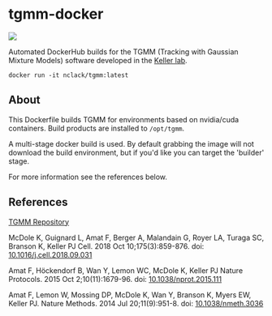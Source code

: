 # tgmm-docker

[![](https://images.microbadger.com/badges/version/nclack/tgmm:latest.svg)](https://cloud.docker.com/repository/docker/nclack/tgmm "Docker Hub")

Automated DockerHub builds for the TGMM (Tracking with Gaussian Mixture Models) software developed in the [Keller lab](https://www.janelia.org/lab/keller-lab).

`docker run -it nclack/tgmm:latest`

## About

This Dockerfile builds TGMM for environments based on nvidia/cuda containers. Build products are installed to `/opt/tgmm`.

A multi-stage docker build is used.  By default grabbing the image will not download the build environment, but if you'd like you can target the 'builder' stage.

For more information see the references below.

## References

[TGMM Repository](https://bitbucket.org/fernandoamat/tgmm-paper)

McDole K, Guignard L, Amat F, Berger A, Malandain G, Royer LA, Turaga SC, Branson K, Keller PJ
Cell. 2018 Oct 10;175(3):859-876. doi: [10.1016/j.cell.2018.09.031](http://doi.org/10.1016/j.cell.2018.09.031)

Amat F, Höckendorf B, Wan Y, Lemon WC, McDole K, Keller PJ
Nature Protocols. 2015 Oct 2;10(11):1679-96. doi: [10.1038/nprot.2015.111](http://doi.org/10.1038/nprot.2015.111)

Amat F, Lemon W, Mossing DP, McDole K, Wan Y, Branson K, Myers EW, Keller PJ.
Nature Methods. 2014 Jul 20;11(9):951-8. doi: [10.1038/nmeth.3036](http://doi.org/10.1038/nmeth.3036)
